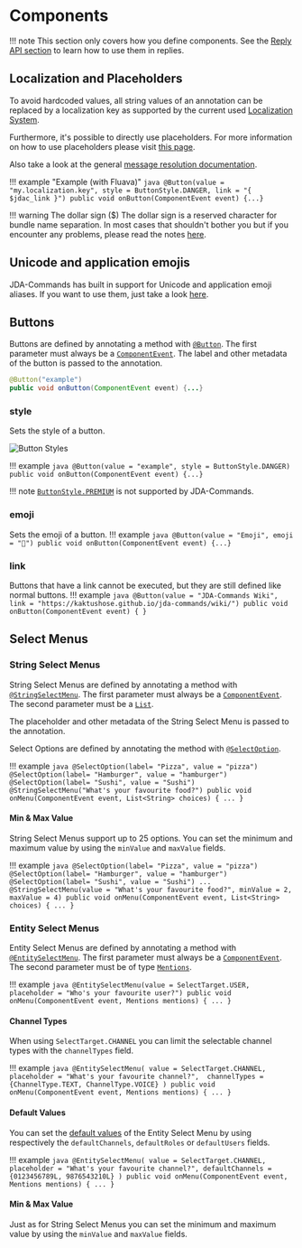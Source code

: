 # Components
!!! note
    This section only covers how you define components. See the [Reply API section](./reply.md) to learn how to use them
    in replies.

## Localization and Placeholders
To avoid hardcoded values, all string values of an annotation can be replaced by a localization key as supported by the
current used [Localization System](../message/localization.md).

Furthermore, it's possible to directly use placeholders.
For more information on how to use placeholders please visit [this page](../message/placeholder.md).

Also take a look at the general [message resolution documentation](../message/overview.md).

!!! example "Example (with Fluava)"
    ```java
    @Button(value = "my.localization.key", style = ButtonStyle.DANGER, link = "{ $jdac_link }")
    public void onButton(ComponentEvent event) {...}
    ```

!!! warning The dollar sign ($)
    The dollar sign is a reserved character for bundle name separation.
    In most cases that shouldn't bother you but if you encounter any problems,
    please read the notes [here](../message/localization.md#the-dollar-character).

## Unicode and application emojis
JDA-Commands has built in support for Unicode and application emoji aliases.
If you want to use them, just take a look [here](../message/emojis.md).

## Buttons
Buttons are defined by annotating a method with [`@Button`](https://kaktushose.github.io/jda-commands/javadocs/4/io.github.kaktushose.jda.commands.core/com/github/kaktushose/jda/commands/annotations/interactions/Button.html). 
The first parameter must always be a [`ComponentEvent`](https://kaktushose.github.io/jda-commands/javadocs/4/io.github.kaktushose.jda.commands.core/com/github/kaktushose/jda/commands/dispatching/events/interactions/ComponentEvent.html).
The label and other metadata of the button is passed to the annotation.
```java
@Button("example")
public void onButton(ComponentEvent event) {...}
```

### style
Sets the style of a button.

![Button Styles](https://jda.wiki/assets/images/interactions/ButtonExamples.png)

!!! example
    ```java
    @Button(value = "example", style = ButtonStyle.DANGER)
    public void onButton(ComponentEvent event) {...}
    ```

!!! note
    [`ButtonStyle.PREMIUM`](https://docs.jda.wiki/net/dv8tion/jda/api/interactions/components/buttons/ButtonStyle.html#PREMIUM) 
    is not supported by JDA-Commands.

### emoji
Sets the emoji of a button.
!!! example
    ```java
    @Button(value = "Emoji", emoji = "🤗")
    public void onButton(ComponentEvent event) {...}
    ```

### link
Buttons that have a link cannot be executed, but they are still defined like normal buttons.
!!! example
    ```java
    @Button(value = "JDA-Commands Wiki", link = "https://kaktushose.github.io/jda-commands/wiki/")
    public void onButton(ComponentEvent event) { }
    ```

## Select Menus
### String Select Menus
String Select Menus are defined by annotating a method with [`@StringSelectMenu`](https://kaktushose.github.io/jda-commands/javadocs/4/io.github.kaktushose.jda.commands.core/com/github/kaktushose/jda/commands/annotations/interactions/StringSelectMenu.html).
The first parameter must always be a [`ComponentEvent`](https://kaktushose.github.io/jda-commands/javadocs/4/io.github.kaktushose.jda.commands.core/com/github/kaktushose/jda/commands/dispatching/events/interactions/ComponentEvent.html).
The second parameter must be a [`List`](https://docs.oracle.com/en/java/javase/23/docs/api/java.base/java/util/List.html).

The placeholder and other metadata of the String Select Menu is passed to the annotation. 

Select Options are defined by annotating the method with
[`@SelectOption`](https://kaktushose.github.io/jda-commands/javadocs/4/io.github.kaktushose.jda.commands.core/com/github/kaktushose/jda/commands/annotations/interactions/SelectOption.html).

!!! example
    ```java
    @SelectOption(label= "Pizza", value = "pizza")
    @SelectOption(label= "Hamburger", value = "hamburger")
    @SelectOption(label= "Sushi", value = "Sushi")
    @StringSelectMenu("What's your favourite food?")
    public void onMenu(ComponentEvent event, List<String> choices) { ... }
    ```

#### Min & Max Value
String Select Menus support up to 25 options. You can set the minimum and maximum value by using the `minValue` and 
`maxValue` fields.

!!! example
    ```java
    @SelectOption(label= "Pizza", value = "pizza")
    @SelectOption(label= "Hamburger", value = "hamburger")
    @SelectOption(label= "Sushi", value = "Sushi")
    ...
    @StringSelectMenu(value = "What's your favourite food?", minValue = 2, maxValue = 4)
    public void onMenu(ComponentEvent event, List<String> choices) { ... }
    ```

### Entity Select Menus
Entity Select Menus are defined by annotating a method with [`@EntitySelectMenu`](https://kaktushose.github.io/jda-commands/javadocs/4/io.github.kaktushose.jda.commands.core/com/github/kaktushose/jda/commands/annotations/interactions/EntitySelectMenu.html).
The first parameter must always be a [`ComponentEvent`](https://kaktushose.github.io/jda-commands/javadocs/4/io.github.kaktushose.jda.commands.core/com/github/kaktushose/jda/commands/dispatching/events/interactions/ComponentEvent.html).
The second parameter must be of type [`Mentions`](https://docs.jda.wiki/net/dv8tion/jda/api/entities/Mentions.html).

!!! example
    ```java
    @EntitySelectMenu(value = SelectTarget.USER, placeholder = "Who's your favourite user?")
    public void onMenu(ComponentEvent event, Mentions mentions) { ... }
    ```

#### Channel Types
When using `SelectTarget.CHANNEL` you can limit the selectable channel types with the `channelTypes` field.

!!! example
    ```java
    @EntitySelectMenu(
                value = SelectTarget.CHANNEL, 
                placeholder = "What's your favourite channel?", 
                channelTypes = {ChannelType.TEXT, ChannelType.VOICE}
    )
    public void onMenu(ComponentEvent event, Mentions mentions) { ... }
    ```

#### Default Values
You can set the [default values](https://docs.jda.wiki/net/dv8tion/jda/api/interactions/components/selections/EntitySelectMenu.DefaultValue.html)
of the Entity Select Menu by using respectively the `defaultChannels`, `defaultRoles` or `defaultUsers` fields. 

!!! example
    ```java
    @EntitySelectMenu(
                value = SelectTarget.CHANNEL, 
                placeholder = "What's your favourite channel?",
                defaultChannels = {0123456789L, 9876543210L}
    )
    public void onMenu(ComponentEvent event, Mentions mentions) { ... }
    ```

#### Min & Max Value
Just as for String Select Menus you can set the minimum and maximum value by using the `minValue` and `maxValue` fields.